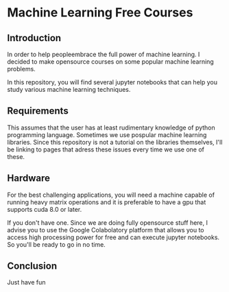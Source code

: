 # Machine Learning Free Courses
## Introduction
In order to help peopleembrace the full power of machine learning. I decided to make opensource courses on some popular machine learning problems.

In this repository, you will find several jupyter notebooks that can help you study various machine learning techniques.

## Requirements
This assumes that the user has at least rudimentary knowledge of python programming language.
Sometimes we use pospular machine learning libraries. Since this repository is not a tutorial on the libraries themselves, I'll be linking to pages that adress these issues every time we use one of these.

## Hardware
For the best challenging applications, you will need a machine capable of running heavy matrix operations and it is preferable to have a gpu that supports cuda 8.0 or later.

If you don't have one. Since we are doing fully opensource stuff here, I advise you to use the Google Colabolatory platform that allows you to access high processing power for free and can execute jupyter notebooks. So you'll be ready to go in no time.

## Conclusion

Just have fun
